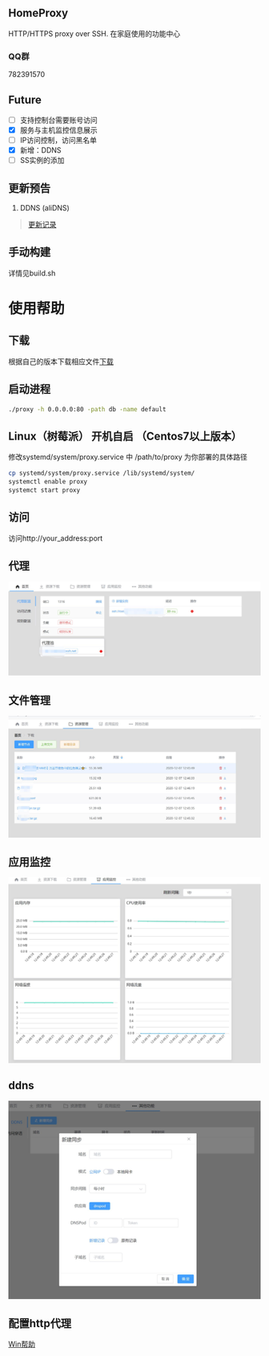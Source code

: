 ## HomeProxy
HTTP/HTTPS proxy over SSH. 在家庭使用的功能中心

### QQ群
782391570

## Future
- [ ] 支持控制台需要账号访问
- [x] 服务与主机监控信息展示
- [ ] IP访问控制，访问黑名单
- [x] 新增：DDNS
- [ ] SS实例的添加

## 更新预告
1. DDNS (aliDNS)
> [更新记录](/doc/update.md)

## 手动构建
详情见build.sh

# 使用帮助
## 下载
根据自己的版本下载相应文件[下载](https://github.com/lilacsheep/HomeCenter/releases)

## 启动进程
```bash
./proxy -h 0.0.0.0:80 -path db -name default
```
## Linux（树莓派） 开机自启 （Centos7以上版本）
修改systemd/system/proxy.service 中 /path/to/proxy 为你部署的具体路径

```bash
cp systemd/system/proxy.service /lib/systemd/system/
systemctl enable proxy
systemct start proxy
```
## 访问
访问http://your_address:port

## 代理
![](/pic/start.jpg)

## 文件管理
![](/pic/file.jpg)

## 应用监控
![](/pic/monitor.jpg)

## ddns
![](/pic/ddns.jpg)

## 配置http代理
[Win帮助](https://jingyan.baidu.com/article/72ee561a053a87e16138dfed.html)
